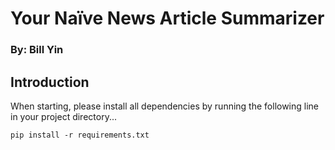 # Your Naïve News Article Summarizer
### By: Bill Yin

## Introduction
When starting, please install all dependencies by running the following line in your project directory...
```
pip install -r requirements.txt
```